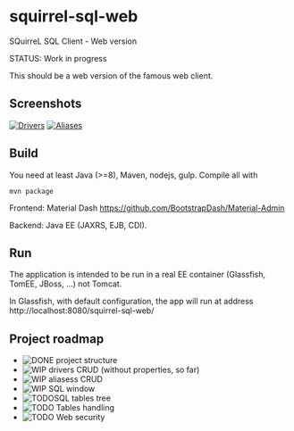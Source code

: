# squirrel-sql-web
SQuirreL SQL Client - Web version

STATUS: Work in progress


This should be a web version of the famous web client.

Screenshots
----------
[![Drivers](https://i.postimg.cc/9DfwVs8t/drivers.png)](https://i.postimg.cc/8zRRdSL3/drivers.png)
[![Aliases](https://i.postimg.cc/vchxJGzZ/aliases.png)](https://i.postimg.cc/Z5tPyRvp/aliases.png)

Build
-----
You need at least Java (>=8), Maven, nodejs, gulp. Compile all with

    mvn package

Frontend: Material Dash https://github.com/BootstrapDash/Material-Admin

Backend: Java EE (JAXRS, EJB, CDI).


Run
---
The application is intended to be run in a real EE container (Glassfish, TomEE, JBoss, ...) not Tomcat.

In Glassfish, with default configuration, the app will run at address http://localhost:8080/squirrel-sql-web/


Project roadmap
---------------

- ![DONE](https://img.shields.io/badge/Status-Done-green.svg) project structure 
- ![WIP](https://img.shields.io/badge/Status-WorkInProgress-yellow.svg) drivers CRUD (without properties, so far)
- ![WIP](https://img.shields.io/badge/Status-WorkInProgress-yellow.svg) aliasess CRUD
- ![WIP](https://img.shields.io/badge/Status-WorkInProgress-yellow.svg) SQL window
- ![TODO](https://img.shields.io/badge/Status-ToDo-red.svg)SQL tables tree
- ![TODO](https://img.shields.io/badge/Status-ToDo-red.svg) Tables handling
- ![TODO](https://img.shields.io/badge/Status-ToDo-red.svg) Web security
